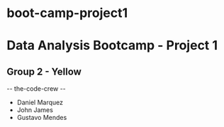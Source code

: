 # boot-camp-project1
# Data Analysis Bootcamp - Project 1

## Group 2 - Yellow
-- the-code-crew --
* Daniel Marquez
* John James
* Gustavo Mendes
